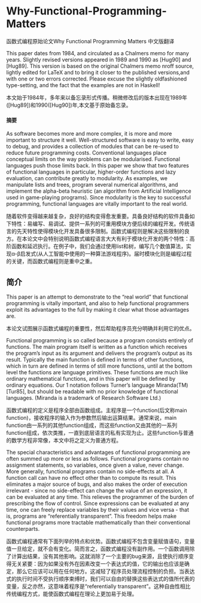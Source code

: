 # Why-Functional-Programming-Matters
函数式编程原始论文Why Functional Programming Matters 中文版翻译

This paper dates from 1984, and circulated as a Chalmers memo for many
years. Slightly revised versions appeared in 1989 and 1990 as [Hug90] and
[Hug89]. This version is based on the original Chalmers memo nroff
source, lightly edited for LaTeX and to bring it closer to the published versions,and with one or two errors corrected. Please excuse the slightly oldfashioned type-setting, and the fact that the examples are not in Haskell!

>
本文始于1984年，多年来以备忘录形式传播。稍微修改后的版本出现在1989年([Hug89])和1990([Hug90])年,本文基于原始备忘录。


#### 摘要
As software becomes more and more complex, it is more and more
important to structure it well. Well-structured software is easy to write,
easy to debug, and provides a collection of modules that can be re-used
to reduce future programming costs. Conventional languages place conceptual
limits on the way problems can be modularised. Functional languages
push those limits back. In this paper we show that two features of
functional languages in particular, higher-order functions and lazy evaluation,
can contribute greatly to modularity. As examples, we manipulate
lists and trees, program several numerical algorithms, and implement
the alpha-beta heuristic (an algorithm from Artificial Intelligence used in
game-playing programs). Since modularity is the key to successful programming,
functional languages are vitally important to the real world.

>
随着软件变得越来越复杂，良好的结构变得愈发重要。具备良好结构的软件具备如下特性：易编写、易调试、提供一系列的可重用模块方便后续的编程开发。传统语言的先天特性使得模块化开发具备很多限制。函数式编程则是解决这些限制的良方。在本论文中会特别说明函数式编程语言大大有利于模块化开发的两个特性：高阶函数和延迟执行。在例子中，我们会通过使用list和树，编写几个数值算法，实现α-β启发式(从人工智能中使用的一种算法游戏程序)。届时模块化则是编程过程的关键，而函数式编程则是重中之重。

## 简介
This paper is an attempt to demonstrate to the “real world” that functional
programming is vitally important, and also to help functional programmers
exploit its advantages to the full by making it clear what those advantages are.

>
本论文试图展示函数式编程的重要性，然后帮助程序员充分明确并利用它的优点。


Functional programming is so called because a program consists entirely of
functions. The main program itself is written as a function which receives the
program’s input as its argument and delivers the program’s output as its result.
Typically the main function is defined in terms of other functions, which in
turn are defined in terms of still more functions, until at the bottom level the
functions are language primitives. These functions are much like ordinary mathematical
functions, and in this paper will be defined by ordinary equations. Our
1
notation follows Turner’s language Miranda(TM) [Tur85], but should be readable
with no prior knowledge of functional languages. (Miranda is a trademark
of Research Software Ltd.)

>
函数式编程的定义是程序全部由函数组成。主程序是一个function(后文称main function)，接收程序的输入作为参数然后输出运算结果。通常来说，main function由一系列的其他function组成，而这些function又由其他的一系列function组成，依次类推，一直到底层语言的私有实现为止。这些function与普通的数学方程非常像，本文中将之定义为普通方程。

The special characteristics and advantages of functional programming are
often summed up more or less as follows. Functional programs contain no
assignment statements, so variables, once given a value, never change. More
generally, functional programs contain no side-effects at all. A function call can
have no effect other than to compute its result. This eliminates a major source
of bugs, and also makes the order of execution irrelevant - since no side-effect
can change the value of an expression, it can be evaluated at any time. This
relieves the programmer of the burden of prescribing the flow of control. Since
expressions can be evaluated at any time, one can freely replace variables by
their values and vice versa - that is, programs are “referentially transparent”.
This freedom helps make functional programs more tractable mathematically
than their conventional counterparts.

>
函数式编程通常有下面列举的特点和优势。函数式编程不包含变量赋值语句，变量值一旦给定，就不会有变化。简而言之，函数式编程没有副作用。一个函数调用除了计算出结果，没有其他影响。这就消除了一个主要的bug来源，且使执行顺序变得无关紧要：因为如果没有外在因素改变一个表达式的值，它的输出也应该是确定，那么它应该可以用在任何地方。这减轻了程序员处理流程控制的负担。当表达式的执行时间不受执行顺序束缚时，我们可以自由的替换这些表达式的值所代表的变量，反之亦然，这意味着程序是“referentially transparent”。这种自由性相比传统编程方式，能使函数式编程在理论上更加易于处理。





